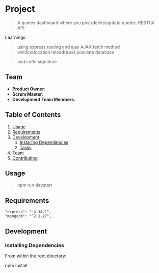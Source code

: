 # Project

> A quotes dashboard where you post/delete/update quotes. RESTful API-

Learnings:
>using express routing and ajax 
>AJAX fetch method
>window.location.reload(true)
>populate database

>add coffe signature

## Team

  - __Product Owner__:
  - __Scrum Master__:
  - __Development Team Members__:

## Table of Contents

1. [Usage](#Usage)
1. [Requirements](#requirements)
1. [Development](#development)
    1. [Installing Dependencies](#installing-dependencies)
    1. [Tasks](#tasks)
1. [Team](#team)
1. [Contributing](#contributing)

## Usage

> npm run devstart

## Requirements
    "express": "~4.14.1",
	"mongodb": "^2.2.27",


## Development

### Installing Dependencies

From within the root directory:

npm install



                                                

